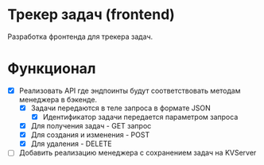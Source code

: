 # Трекер задач (frontend)

Разработка фронтенда для трекера задач.

# Функционал

- [x] Реализовать API где эндпоинты будут соответствовать методам менеджера в бэкенде.
    - [x] Задачи передаются в теле запроса в формате JSON
        - [x] Идентификатор задачи передается параметром запроса
    - [x] Для получения задач - GET запрос
    - [x] Для создания и изменения - POST
    - [x] Для удаления - DELETE

- [ ] Добавить реализацию менеджера с сохранением задач на KVServer